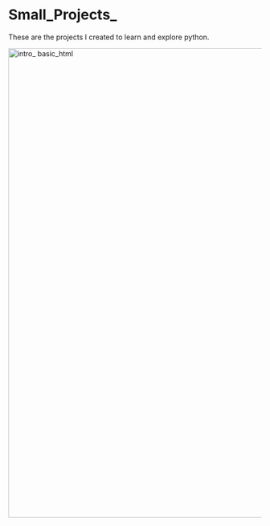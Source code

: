 # Small_Projects_
These are the projects I created to learn and explore python.

<img width="935" alt="intro_ basic_html" src="https://user-images.githubusercontent.com/72375504/147558683-1e079cf2-0a4f-4fed-b7b3-9f3ee5c45265.PNG">
